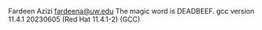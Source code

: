 Fardeen Azizi
fardeena@uw.edu
The magic word is DEADBEEF.
gcc version 11.4.1 20230605 (Red Hat 11.4.1-2) (GCC)